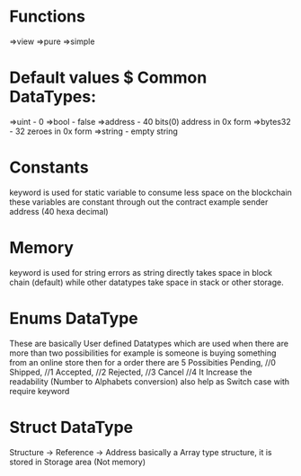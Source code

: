  # Functions
 =>view
 =>pure
 =>simple
 # Default values $ Common DataTypes:
 =>uint - 0
 =>bool - false
 =>address - 40 bits(0) address in 0x form
 =>bytes32 - 32 zeroes in 0x form
 =>string - empty string
# Constants
 keyword is used for static variable to consume less space on the blockchain these variables are constant through out the contract example sender address (40 hexa decimal)
# Memory
 keyword is used for string errors as string directly takes space in block chain (default) while other datatypes take space in stack or other storage.
# Enums DataType
 These are basically User defined Datatypes which are used when there are more than two possibilities for example is someone is buying something from an online store then for a order there are 5 Possibities 
        Pending, //0
        Shipped, //1
        Accepted, //2
        Rejected, //3
        Cancel //4
 It Increase the readability (Number to Alphabets conversion)
 also help as Switch case with require keyword
# Struct DataType
 Structure -> Reference -> Address
 basically a Array type structure, it is stored in Storage area (Not memory)